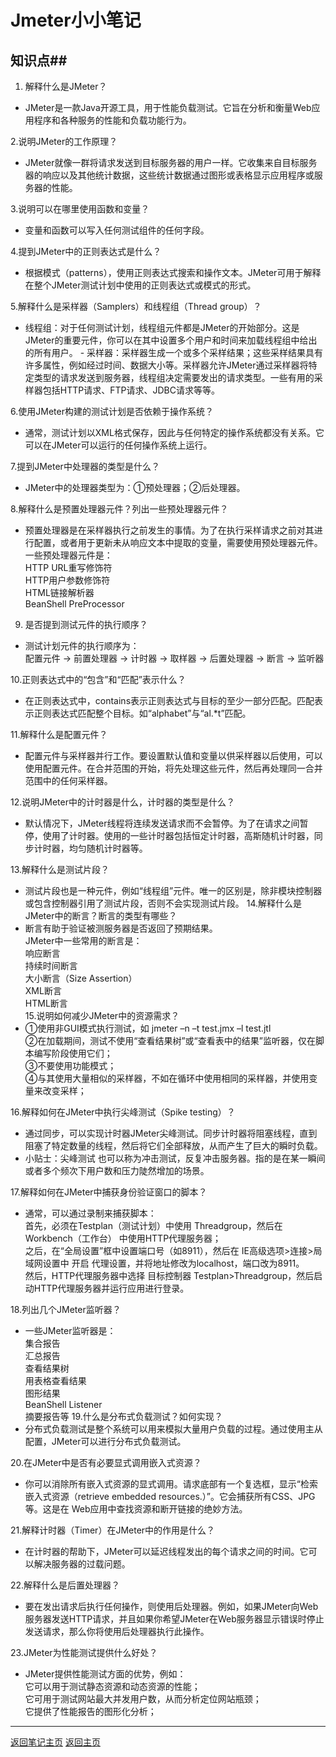 # Jmeter小小笔记 # 

## 知识点##
  1. 解释什么是JMeter？
   - JMeter是一款Java开源工具，用于性能负载测试。它旨在分析和衡量Web应用程序和各种服务的性能和负载功能行为。

  2.说明JMeter的工作原理？
   - JMeter就像一群将请求发送到目标服务器的用户一样。它收集来自目标服务器的响应以及其他统计数据，这些统计数据通过图形或表格显示应用程序或服务器的性能。

  3.说明可以在哪里使用函数和变量？
   - 变量和函数可以写入任何测试组件的任何字段。

  4.提到JMeter中的正则表达式是什么？
   - 根据模式（patterns），使用正则表达式搜索和操作文本。JMeter可用于解释在整个JMeter测试计划中使用的正则表达式或模式的形式。

  5.解释什么是采样器（Samplers）和线程组（Thread group）？
   - 线程组：对于任何测试计划，线程组元件都是JMeter的开始部分。这是JMeter的重要元件，你可以在其中设置多个用户和时间来加载线程组中给出的所有用户。
    - 采样器：采样器生成一个或多个采样结果；这些采样结果具有许多属性，例如经过时间、数据大小等。采样器允许JMeter通过采样器将特定类型的请求发送到服务器，线程组决定需要发出的请求类型。一些有用的采样器包括HTTP请求、FTP请求、JDBC请求等等。

  6.使用JMeter构建的测试计划是否依赖于操作系统？
   - 通常，测试计划以XML格式保存，因此与任何特定的操作系统都没有关系。它可以在JMeter可以运行的任何操作系统上运行。

  7.提到JMeter中处理器的类型是什么？
   - JMeter中的处理器类型为：①预处理器；②后处理器。

  8.解释什么是预置处理器元件？列出一些预处理器元件？
   - 预置处理器是在采样器执行之前发生的事情。为了在执行采样请求之前对其进行配置，或者用于更新未从响应文本中提取的变量，需要使用预处理器元件。
   一些预处理器元件是：\
   HTTP URL重写修饰符\
   HTTP用户参数修饰符\
   HTML链接解析器\
   BeanShell PreProcessor
  9. 是否提到测试元件的执行顺序？
   - 测试计划元件的执行顺序为：\
   配置元件 -> 前置处理器 -> 计时器 -> 取样器 -> 后置处理器 -> 断言 -> 监听器

  10.正则表达式中的“包含”和“匹配”表示什么？
   - 在正则表达式中，contains表示正则表达式与目标的至少一部分匹配。匹配表示正则表达式匹配整个目标。如“alphabet”与“al.*t”匹配。

  11.解释什么是配置元件？
   - 配置元件与采样器并行工作。要设置默认值和变量以供采样器以后使用，可以使用配置元件。在合并范围的开始，将先处理这些元件，然后再处理同一合并范围中的任何采样器。

  12.说明JMeter中的计时器是什么，计时器的类型是什么？
   - 默认情况下，JMeter线程将连续发送请求而不会暂停。为了在请求之间暂停，使用了计时器。使用的一些计时器包括恒定计时器，高斯随机计时器，同步计时器，均匀随机计时器等。

  13.解释什么是测试片段？
   - 测试片段也是一种元件，例如“线程组”元件。唯一的区别是，除非模块控制器或包含控制器引用了测试片段，否则不会实现测试片段。
  14.解释什么是JMeter中的断言？断言的类型有哪些？
   - 断言有助于验证被测服务器是否返回了预期结果。\
   JMeter中一些常用的断言是：\
   响应断言\
   持续时间断言\
   大小断言（Size Assertion）\
   XML断言\
   HTML断言\
  15.说明如何减少JMeter中的资源需求？
   - ①使用非GUI模式执行测试，如 jmeter –n –t test.jmx –l test.jtl\
    ②在加载期间，测试不使用“查看结果树”或“查看表中的结果”监听器，仅在脚本编写阶段使用它们；\
    ③不要使用功能模式；\
    ④与其使用大量相似的采样器，不如在循环中使用相同的采样器，并使用变量来改变采样；

  16.解释如何在JMeter中执行尖峰测试（Spike testing）？
   - 通过同步，可以实现计时器JMeter尖峰测试。同步计时器将阻塞线程，直到阻塞了特定数量的线程，然后将它们全部释放，从而产生了巨大的瞬时负载。
   - 小贴士：尖峰测试 也可以称为冲击测试，反复冲击服务器。指的是在某一瞬间或者多个频次下用户数和压力陡然增加的场景。

  17.解释如何在JMeter中捕获身份验证窗口的脚本？
   - 通常，可以通过录制来捕获脚本：\
   首先，必须在Testplan（测试计划）中使用 Threadgroup，然后在 Workbench（工作台） 中使用HTTP代理服务器；\
   之后，在“全局设置”框中设置端口号（如8911），然后在 IE高级选项>连接>局域网设置中 开启 代理设置，并将地址修改为localhost，端口改为8911。\
   然后，HTTP代理服务器中选择 目标控制器 Testplan>Threadgroup，然后启动HTTP代理服务器并运行应用进行登录。

  18.列出几个JMeter监听器？
   - 一些JMeter监听器是：\
   集合报告\
   汇总报告\
   查看结果树\
   用表格查看结果\
   图形结果\
   BeanShell Listener\
   摘要报告等
  19.什么是分布式负载测试？如何实现？
   - 分布式负载测试是整个系统可以用来模拟大量用户负载的过程。通过使用主从配置，JMeter可以进行分布式负载测试。

  20.在JMeter中是否有必要显式调用嵌入式资源？
   - 你可以消除所有嵌入式资源的显式调用。请求底部有一个复选框，显示“检索嵌入式资源（retrieve embedded resources.）”。它会捕获所有CSS、JPG等。这是在 Web应用中查找资源和断开链接的绝妙方法。

  21.解释计时器（Timer）在JMeter中的作用是什么？
   - 在计时器的帮助下，JMeter可以延迟线程发出的每个请求之间的时间。它可以解决服务器的过载问题。

  22.解释什么是后置处理器？
   - 要在发出请求后执行任何操作，则使用后处理器。例如，如果JMeter向Web服务器发送HTTP请求，并且如果你希望JMeter在Web服务器显示错误时停止发送请求，那么你将使用后处理器执行此操作。

  23.JMeter为性能测试提供什么好处？
   - JMeter提供性能测试方面的优势，例如：\
   它可以用于测试静态资源和动态资源的性能；\
   它可用于测试网站最大并发用户数，从而分析定位网站瓶颈；\
   它提供了性能报告的图形化分析；







  -----------------
   [返回笔记主页](11.md)
   [返回主页](../README.md)